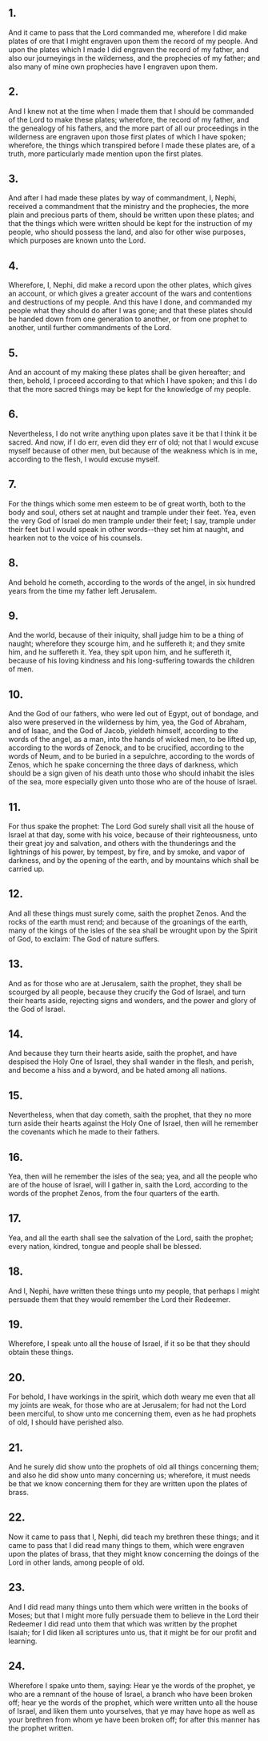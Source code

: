 ## 1.
And it came to pass that the Lord commanded me, wherefore I did make plates of ore that I might engraven upon them the record of my people. And upon the plates which I made I did engraven the record of my father, and also our journeyings in the wilderness, and the prophecies of my father; and also many of mine own prophecies have I engraven upon them.
## 2.
And I knew not at the time when I made them that I should be commanded of the Lord to make these plates; wherefore, the record of my father, and the genealogy of his fathers, and the more part of all our proceedings in the wilderness are engraven upon those first plates of which I have spoken; wherefore, the things which transpired before I made these plates are, of a truth, more particularly made mention upon the first plates.
## 3.
And after I had made these plates by way of commandment, I, Nephi, received a commandment that the ministry and the prophecies, the more plain and precious parts of them, should be written upon these plates; and that the things which were written should be kept for the instruction of my people, who should possess the land, and also for other wise purposes, which purposes are known unto the Lord.
## 4.
Wherefore, I, Nephi, did make a record upon the other plates, which gives an account, or which gives a greater account of the wars and contentions and destructions of my people. And this have I done, and commanded my people what they should do after I was gone; and that these plates should be handed down from one generation to another, or from one prophet to another, until further commandments of the Lord.
## 5.
And an account of my making these plates shall be given hereafter; and then, behold, I proceed according to that which I have spoken; and this I do that the more sacred things may be kept for the knowledge of my people.
## 6.
Nevertheless, I do not write anything upon plates save it be that I think it be sacred. And now, if I do err, even did they err of old; not that I would excuse myself because of other men, but because of the weakness which is in me, according to the flesh, I would excuse myself.
## 7.
For the things which some men esteem to be of great worth, both to the body and soul, others set at naught and trample under their feet. Yea, even the very God of Israel do men trample under their feet; I say, trample under their feet but I would speak in other words--they set him at naught, and hearken not to the voice of his counsels.
## 8.
And behold he cometh, according to the words of the angel, in six hundred years from the time my father left Jerusalem.
## 9.
And the world, because of their iniquity, shall judge him to be a thing of naught; wherefore they scourge him, and he suffereth it; and they smite him, and he suffereth it. Yea, they spit upon him, and he suffereth it, because of his loving kindness and his long-suffering towards the children of men.
## 10.
And the God of our fathers, who were led out of Egypt, out of bondage, and also were preserved in the wilderness by him, yea, the God of Abraham, and of Isaac, and the God of Jacob, yieldeth himself, according to the words of the angel, as a man, into the hands of wicked men, to be lifted up, according to the words of Zenock, and to be crucified, according to the words of Neum, and to be buried in a sepulchre, according to the words of Zenos, which he spake concerning the three days of darkness, which should be a sign given of his death unto those who should inhabit the isles of the sea, more especially given unto those who are of the house of Israel.
## 11.
For thus spake the prophet: The Lord God surely shall visit all the house of Israel at that day, some with his voice, because of their righteousness, unto their great joy and salvation, and others with the thunderings and the lightnings of his power, by tempest, by fire, and by smoke, and vapor of darkness, and by the opening of the earth, and by mountains which shall be carried up.
## 12.
And all these things must surely come, saith the prophet Zenos. And the rocks of the earth must rend; and because of the groanings of the earth, many of the kings of the isles of the sea shall be wrought upon by the Spirit of God, to exclaim: The God of nature suffers.
## 13.
And as for those who are at Jerusalem, saith the prophet, they shall be scourged by all people, because they crucify the God of Israel, and turn their hearts aside, rejecting signs and wonders, and the power and glory of the God of Israel.
## 14.
And because they turn their hearts aside, saith the prophet, and have despised the Holy One of Israel, they shall wander in the flesh, and perish, and become a hiss and a byword, and be hated among all nations.
## 15.
Nevertheless, when that day cometh, saith the prophet, that they no more turn aside their hearts against the Holy One of Israel, then will he remember the covenants which he made to their fathers.
## 16.
Yea, then will he remember the isles of the sea; yea, and all the people who are of the house of Israel, will I gather in, saith the Lord, according to the words of the prophet Zenos, from the four quarters of the earth.
## 17.
Yea, and all the earth shall see the salvation of the Lord, saith the prophet; every nation, kindred, tongue and people shall be blessed.
## 18.
And I, Nephi, have written these things unto my people, that perhaps I might persuade them that they would remember the Lord their Redeemer.
## 19.
Wherefore, I speak unto all the house of Israel, if it so be that they should obtain these things.
## 20.
For behold, I have workings in the spirit, which doth weary me even that all my joints are weak, for those who are at Jerusalem; for had not the Lord been merciful, to show unto me concerning them, even as he had prophets of old, I should have perished also.
## 21.
And he surely did show unto the prophets of old all things concerning them; and also he did show unto many concerning us; wherefore, it must needs be that we know concerning them for they are written upon the plates of brass.
## 22.
Now it came to pass that I, Nephi, did teach my brethren these things; and it came to pass that I did read many things to them, which were engraven upon the plates of brass, that they might know concerning the doings of the Lord in other lands, among people of old.
## 23.
And I did read many things unto them which were written in the books of Moses; but that I might more fully persuade them to believe in the Lord their Redeemer I did read unto them that which was written by the prophet Isaiah; for I did liken all scriptures unto us, that it might be for our profit and learning.
## 24.
Wherefore I spake unto them, saying: Hear ye the words of the prophet, ye who are a remnant of the house of Israel, a branch who have been broken off; hear ye the words of the prophet, which were written unto all the house of Israel, and liken them unto yourselves, that ye may have hope as well as your brethren from whom ye have been broken off; for after this manner has the prophet written.
